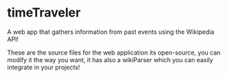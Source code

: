 # timeTraveler
A web app that gathers information from past events using the Wikipedia API!

These are the source files for the web application its open-source, you can modify it the way you want, it has also a wikiParser 
which you can easily integrate in your projects!

